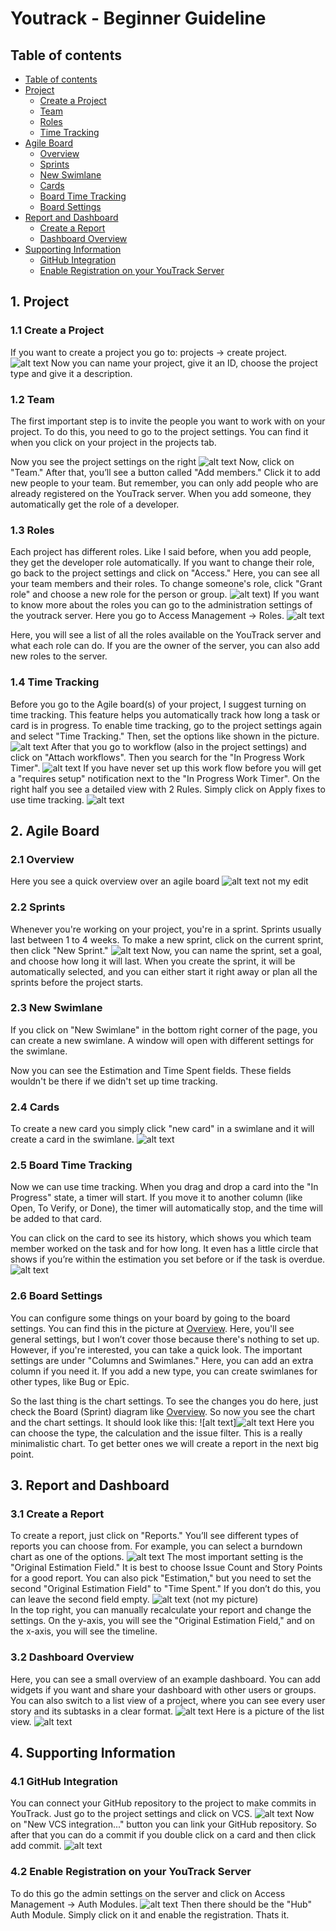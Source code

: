 # Youtrack - Beginner Guideline


## Table of contents
- [Table of contents](#table-of-contents)
- [Project](#1-project)
    - [Create a Project](#11-create-a-project)
    - [Team](#12-team)
    - [Roles](#13-roles)
    - [Time Tracking](#14-time-tracking)
- [Agile Board](#2-agile-board)
    - [Overview](#21-overview)
    - [Sprints](#22-sprints)
    - [New Swimlane](#23-new-swimlane)
    - [Cards](#24-cards)
    - [Board Time Tracking](#25-board-time-tracking)
    - [Board Settings](#26-board-settings)
- [Report and Dashboard](#3-report-and-dashboard)
    - [Create a Report](#31-create-a-report)
    - [Dashboard Overview](#32-dashboard-overview)
- [Supporting Information](#4-supporting-information)
    - [GitHub Integration](#41-github-integration)
    - [Enable Registration on your YouTrack Server](#42-enable-registration-on-your-youtrack-server)

## 1. Project

### 1.1 Create a Project
If you want to create a project you go to: projects -> create project.
![alt text](/pics/CreateProject.png)
Now you can name your project, give it an ID, choose the project type and give it a description.

### 1.2 Team
The first important step is to invite the people you want to work with on your project. To do this, you need to go to the project settings. You can find it when you click on your project in the projects tab.

Now you see the project settings on the right
![alt text](/pics/1.2Team2.png)
Now, click on "Team." After that, you’ll see a button called "Add members." Click it to add new people to your team. But remember, you can only add people who are already registered on the YouTrack server. When you add someone, they automatically get the role of a developer.

### 1.3 Roles
Each project has different roles. Like I said before, when you add people, they get the developer role automatically. If you want to change their role, go back to the project settings and click on "Access." Here, you can see all your team members and their roles. To change someone's role, click "Grant role" and choose a new role for the person or group.
![alt text](/pics/3.Roles1.png))
If you want to know more about the roles you can go to the administration settings of the youtrack server. Here you go to Access Management -> Roles.
![alt text](/pics/3.Roles3.png)

Here, you will see a list of all the roles available on the YouTrack server and what each role can do. If you are the owner of the server, you can also add new roles to the server.

### 1.4 Time Tracking
Before you go to the Agile board(s) of your project, I suggest turning on time tracking. This feature helps you automatically track how long a task or card is in progress. To enable time tracking, go to the project settings again and select "Time Tracking." Then, set the options like shown in the picture.
![alt text](/pics/1.4TimeTracking1.png)
After that you go to workflow (also in the project settings) and click on "Attach workflows". Then you search for the "In Progress Work Timer".
![alt text](/pics/1.4TimeTracking2.png)
If you have never set up this work flow before you will get a "requires setup" notification next to the "In Progress Work Timer". On the right half you see a detailed view with 2 Rules. Simply click on Apply fixes to use time tracking.
![alt text](/pics/1.4TimeTracking3.png)


## 2. Agile Board

### 2.1 Overview
Here you see a quick overview over an agile board
![alt text](/pics/2.1Overview.png)
not my edit<br>

### 2.2 Sprints
Whenever you're working on your project, you're in a sprint. Sprints usually last between 1 to 4 weeks. To make a new sprint, click on the current sprint, then click "New Sprint."
![alt text](/pics/2.2Sprint.png)
Now, you can name the sprint, set a goal, and choose how long it will last. When you create the sprint, it will be automatically selected, and you can either start it right away or plan all the sprints before the project starts.

### 2.3 New Swimlane
If you click on "New Swimlane" in the bottom right corner of the page, you can create a new swimlane. A window will open with different settings for the swimlane.

Now you can see the Estimation and Time Spent fields. These fields wouldn't be there if we didn't set up time tracking.

### 2.4 Cards

To create a new card you simply click "new card" in a swimlane and it will create a card in the swimlane.
![alt text](/pics/2.3NewSwimlane.png)


### 2.5 Board Time Tracking
Now we can use time tracking. When you drag and drop a card into the "In Progress" state, a timer will start. If you move it to another column (like Open, To Verify, or Done), the timer will automatically stop, and the time will be added to that card.

You can click on the card to see its history, which shows you which team member worked on the task and for how long. It even has a little circle that shows if you’re within the estimation you set before or if the task is overdue.
![alt text](/pics/2.5BoardTimeTracking.png)

### 2.6 Board Settings
You can configure some things on your board by going to the board settings. You can find this in the picture at [Overview](#21-overview). Here, you'll see general settings, but I won’t cover those because there's nothing to set up. However, if you're interested, you can take a quick look.
The important settings are under "Columns and Swimlanes." Here, you can add an extra column if you need it.
If you add a new type, you can create swimlanes for other types, like Bug or Epic.


So the last thing is the chart settings. To see the changes you do here, just check the Board (Sprint) diagram like [Overview](#21-overview). So now you see the chart and the chart settings. It should look like this:
![alt text]![alt text](/pics/2.6BoardSetting2.png)
Here you can choose the type, the calculation and the issue filter. This is a really minimalistic chart. To get better ones we will create a report in the next big point.

## 3. Report and Dashboard

### 3.1 Create a Report
To create a report, just click on "Reports." You’ll see different types of reports you can choose from. For example, you can select a burndown chart as one of the options.
![alt text](/pics/3.1CreateReport.png)
The most important setting is the "Original Estimation Field." It is best to choose Issue Count and Story Points for a good report. You can also pick "Estimation," but you need to set the second "Original Estimation Field" to "Time Spent." If you don’t do this, you can leave the second field empty.
![alt text](https://i.imgur.com/4MvnXu4.png "Burndown example")
(not my picture)<br>
In the top right, you can manually recalculate your report and change the settings. On the y-axis, you will see the "Original Estimation Field," and on the x-axis, you will see the timeline. 


### 3.2 Dashboard Overview

Here, you can see a small overview of an example dashboard. You can add widgets if you want and share your dashboard with other users or groups. You can also switch to a list view of a project, where you can see every user story and its subtasks in a clear format.
![alt text](/pics/3.2Dashboard.png)
Here is a picture of the list view.
![alt text](/pics/3.2.1List.png)


## 4. Supporting Information
### 4.1 GitHub Integration
You can connect your GitHub repository to the project to make commits in YouTrack. Just go to the project settings and click on VCS.
![alt text](/pics/4.1VSCIntegration.png)
Now on "New VCS integration..." button you can link your GitHub repository. So after that you can do a commit if you double click on a card and then click add commit.
![alt text](/pics/4.1VSCIntegration2.png)

### 4.2 Enable Registration on your YouTrack Server
To do this go the admin settings on the server and click on Access Management -> Auth Modules.
![alt text](/pics/4.2Enable%20Registration.png)
Then there should be the "Hub" Auth Module. Simply click on it and enable the registration. Thats it.

